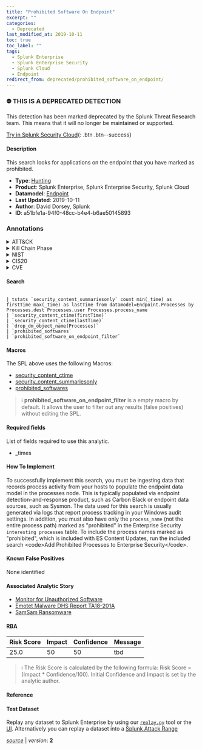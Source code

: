 ```yaml
---
title: "Prohibited Software On Endpoint"
excerpt: ""
categories:
  - Deprecated
last_modified_at: 2019-10-11
toc: true
toc_label: ""
tags:
  - Splunk Enterprise
  - Splunk Enterprise Security
  - Splunk Cloud
  - Endpoint
redirect_from: deprecated/prohibited_software_on_endpoint/
---
```



### :no_entry: THIS IS A DEPRECATED DETECTION
This detection has been marked deprecated by the Splunk Threat Research team. This means that it will no longer be maintained or supported. 


[Try in Splunk Security Cloud](https://www.splunk.com/en_us/cyber-security.html){: .btn .btn--success}

#### Description

This search looks for applications on the endpoint that you have marked as prohibited.

- **Type**: [Hunting](https://github.com/splunk/security_content/wiki/Detection-Analytic-Types)
- **Product**: Splunk Enterprise, Splunk Enterprise Security, Splunk Cloud
- **Datamodel**: [Endpoint](https://docs.splunk.com/Documentation/CIM/latest/User/Endpoint)
- **Last Updated**: 2019-10-11
- **Author**: David Dorsey, Splunk
- **ID**: a51bfe1a-94f0-48cc-b4e4-b6ae50145893

### Annotations
<details>
  <summary>ATT&CK</summary>

<div markdown="1">
</div>
</details>


<details>
  <summary>Kill Chain Phase</summary>

<div markdown="1">



</div>
</details>


<details>
  <summary>NIST</summary>

<div markdown="1">

* DE.AE



</div>
</details>

<details>
  <summary>CIS20</summary>

<div markdown="1">

* CIS 10



</div>
</details>

<details>
  <summary>CVE</summary>

<div markdown="1">


</div>
</details>


#### Search

```

| tstats `security_content_summariesonly` count min(_time) as firstTime max(_time) as lastTime from datamodel=Endpoint.Processes by Processes.dest Processes.user Processes.process_name 
| `security_content_ctime(firstTime)`
| `security_content_ctime(lastTime)` 
| `drop_dm_object_name(Processes)` 
| `prohibited_softwares` 
| `prohibited_software_on_endpoint_filter`
```

#### Macros
The SPL above uses the following Macros:
* [security_content_ctime](https://github.com/splunk/security_content/blob/develop/macros/security_content_ctime.yml)
* [security_content_summariesonly](https://github.com/splunk/security_content/blob/develop/macros/security_content_summariesonly.yml)
* [prohibited_softwares](https://github.com/splunk/security_content/blob/develop/macros/prohibited_softwares.yml)

> :information_source:
> **prohibited_software_on_endpoint_filter** is a empty macro by default. It allows the user to filter out any results (false positives) without editing the SPL.



#### Required fields
List of fields required to use this analytic.
* _times



#### How To Implement
To successfully implement this search, you must be ingesting data that records process activity from your hosts to populate the endpoint data model in the processes node. This is typically populated via endpoint detection-and-response product, such as Carbon Black or endpoint data sources, such as Sysmon. The data used for this search is usually generated via logs that report process tracking in your Windows audit settings. In addition, you must also have only the `process_name` (not the entire process path) marked as &#34;prohibited&#34; in the Enterprise Security `interesting processes` table. To include the process names marked as &#34;prohibited&#34;, which is included with ES Content Updates, run the included search &lt;code&gt;Add Prohibited Processes to Enterprise Security&lt;/code&gt;.
#### Known False Positives
None identified

#### Associated Analytic Story
* [Monitor for Unauthorized Software](/stories/monitor_for_unauthorized_software)
* [Emotet Malware  DHS Report TA18-201A ](/stories/emotet_malware__dhs_report_ta18-201a_)
* [SamSam Ransomware](/stories/samsam_ransomware)




#### RBA

| Risk Score  | Impact      | Confidence   | Message      |
| ----------- | ----------- |--------------|--------------|
| 25.0 | 50 | 50 | tbd |


> :information_source:
> The Risk Score is calculated by the following formula: Risk Score = (Impact * Confidence/100). Initial Confidence and Impact is set by the analytic author.


#### Reference


#### Test Dataset
Replay any dataset to Splunk Enterprise by using our [`replay.py`](https://github.com/splunk/attack_data#using-replaypy) tool or the [UI](https://github.com/splunk/attack_data#using-ui).
Alternatively you can replay a dataset into a [Splunk Attack Range](https://github.com/splunk/attack_range#replay-dumps-into-attack-range-splunk-server)




[*source*](https://github.com/splunk/security_content/tree/develop/detections/deprecated/prohibited_software_on_endpoint.yml) \| *version*: **2**